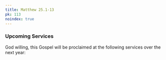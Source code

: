 ```yaml
---
title: Matthew 25.1-13
pk: 113
noindex: true
---
```


### Upcoming Services

God willing, this Gospel will be proclaimed at the following services over the next year:


